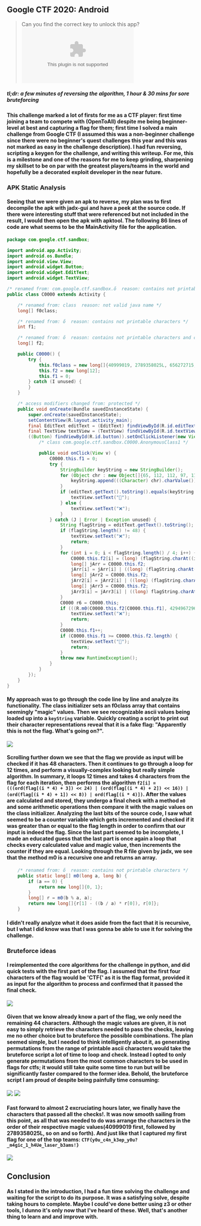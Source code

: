## Google CTF 2020: Android
> Can you find the correct key to unlock this app?
> ![reverse.apk](reverse.apk)

##### *tl;dr: a few minutes of reversing the algorithm, 1 hour & 30 mins for sore bruteforcing*

#### This challenge marked a lot of firsts for me as a CTF player: first time joining a team to compete with (OpenToAll) despite me being beginner-level at best and capturing a flag for them; first time I solved a main challenge from Google CTF (I assumed this was a non-beginner challenge since there were no beginner's quest challenges this year and this was not marked as easy in the challenge description). I had fun reversing, scripting a keygen for the challenge, and writing this writeup. For me, this is a milestone and one of the reasons for me to keep grinding, sharpening my skillset to be on par with the greatest players/teams in the world and hopefully be a decorated exploit developer in the near future.

### APK Static Analysis
#### Seeing that we were given an apk to reverse, my plan was to first decompile the apk with jadx-gui and have a peek at the source code. If there were interesting stuff that were referenced but not included in the result, I would then open the apk with apktool. The following 86 lines of code are what seems to be the MainActivity file for the application.
```java
package com.google.ctf.sandbox;

import android.app.Activity;
import android.os.Bundle;
import android.view.View;
import android.widget.Button;
import android.widget.EditText;
import android.widget.TextView;

/* renamed from: com.google.ctf.sandbox.ő  reason: contains not printable characters */
public class C0000 extends Activity {

    /* renamed from: class  reason: not valid java name */
    long[] f0class;

    /* renamed from: ő  reason: contains not printable characters */
    int f1;

    /* renamed from: ő  reason: contains not printable characters and collision with other field name */
    long[] f2;

    public C0000() {
        try {
            this.f0class = new long[]{40999019, 2789358025L, 656272715, 18374979, 3237618335L, 1762529471, 685548119, 382114257, 1436905469, 2126016673, 3318315423L, 797150821};
            this.f2 = new long[12];
            this.f1 = 0;
        } catch (I unused) {
        }
    }

    /* access modifiers changed from: protected */
    public void onCreate(Bundle savedInstanceState) {
        super.onCreate(savedInstanceState);
        setContentView(R.layout.activity_main);
        final EditText editText = (EditText) findViewById(R.id.editText);
        final TextView textView = (TextView) findViewById(R.id.textView);
        ((Button) findViewById(R.id.button)).setOnClickListener(new View.OnClickListener() {
            /* class com.google.ctf.sandbox.C0000.AnonymousClass1 */

            public void onClick(View v) {
                C0000.this.f1 = 0;
                try {
                    StringBuilder keyString = new StringBuilder();
                    for (Object chr : new Object[]{65, 112, 112, 97, 114, 101, 110, 116, 108, 121, 32, 116, 104, 105, 115, 32, 105, 115, 32, 110, 111, 116, 32, 116, 104, 101, 32, 102, 108, 97, 103, 46, 32, 87, 104, 97, 116, 39, 115, 32, 103, 111, 105, 110, 103, 32, 111, 110, 63}) {
                        keyString.append(((Character) chr).charValue());
                    }
                    if (editText.getText().toString().equals(keyString.toString())) {
                        textView.setText("🚩");
                    } else {
                        textView.setText("❌");
                    }
                } catch (J | Error | Exception unused) {
                    String flagString = editText.getText().toString();
                    if (flagString.length() != 48) {
                        textView.setText("❌");
                        return;
                    }
                    for (int i = 0; i < flagString.length() / 4; i++) {
                        C0000.this.f2[i] = (long) (flagString.charAt((i * 4) + 3) << 24);
                        long[] jArr = C0000.this.f2;
                        jArr[i] = jArr[i] | ((long) (flagString.charAt((i * 4) + 2) << 16));
                        long[] jArr2 = C0000.this.f2;
                        jArr2[i] = jArr2[i] | ((long) (flagString.charAt((i * 4) + 1) << '\b'));
                        long[] jArr3 = C0000.this.f2;
                        jArr3[i] = jArr3[i] | ((long) flagString.charAt(i * 4));
                    }
                    C0000 r6 = C0000.this;
                    if (((R.m0(C0000.this.f2[C0000.this.f1], 4294967296L)[0] % 4294967296L) + 4294967296L) % 4294967296L != C0000.this.f0class[C0000.this.f1]) {
                        textView.setText("❌");
                        return;
                    }
                    C0000.this.f1++;
                    if (C0000.this.f1 >= C0000.this.f2.length) {
                        textView.setText("🚩");
                        return;
                    }
                    throw new RuntimeException();
                }
            }
        });
    }
}
```
#### My approach was to go through the code line by line and analyze its functionality. The class initializer sets an f0class array that contains seemingly "magic" values. Then we see recognizable ascii values being loaded up into a `keyString` variable. Quickly creating a script to print out their character representations reveal that it is a fake flag: "Apparently this is not the flag. What's going on?".
![](meme.jpg)
#### Scrolling further down we see that the flag we provide as input will be checked if it has 48 characters. Then it continues to go through a loop for 12 times, and perform a visually-complex looking but really simple algorithm. In summary, it loops 12 times and takes 4 characters from the flag for each iteration, then performs the algorithm `f2[i] = (((ord(flag[(i * 4) + 3]) << 24) | (ord(flag[(i * 4) + 2]) << 16)) | (ord(flag[(i * 4) + 1]) << 8)) | ord(flag[(i * 4)])`. After the values are calculated and stored, they undergo a final check with a method `m0` and some arithmetic operations then compare it with the magic values on the class initializer. Analyzing the last bits of the source code, I saw what seemed to be a counter variable which gets incremented and checked if it was greater than or equal to the flag length in order to confirm that our input is indeed the flag. Since the last part seemed to be incomplete, I made an educated guess that the last part is once again a loop that checks every calculated value and magic value, then increments the counter if they are equal. Looking through the R file given by jadx, we see that the method m0 is a recursive one and returns an array.
```java
    /* renamed from: ő  reason: contains not printable characters */
    public static long[] m0(long a, long b) {
        if (a == 0) {
            return new long[]{0, 1};
        }
        long[] r = m0(b % a, a);
        return new long[]{r[1] - ((b / a) * r[0]), r[0]};
    }
```
#### I didn't really analyze what it does aside from the fact that it is recursive, but I what I did know was that I was gonna be able to use it for solving the challenge.

### Bruteforce ideas
#### I reimplemented the core algorithms for the challenge in python, and did quick tests with the first part of the flag. I assumed that the first four characters of the flag would be 'CTF{' as it is the flag format, provided it as input for the algorithm to process and confirmed that it passed the final check. 
![](test.png)
#### Given that we know already know a part of the flag, we only need the remaining 44 characters. Although the magic values are given, it is not easy to simply retrieve the characters needed to pass the checks, leaving me no other choice but to bruteforce the possible combinations. The plan seemed simple, but I needed to think intelligently about it, as generating permutations from the range of printable ascii characters would take the bruteforce script a lot of time to loop and check. Instead I opted to only generate permutations from the most common characters to be used in flags for ctfs; it would still take quite some time to run but will be significantly faster compared to the former idea. Behold, the bruteforce script I am proud of despite being painfully time consuming:
![](bruteforce_script.png)
![](finished.png)
#### Fast forward to almost 2 excruciating hours later, we finally have the characters that passed all the checks!. It was now smooth sailing from this point, as all that was needed to do was arrange the characters in the order of their respective magic values(40999019 first, followed by 2789358025L, so on and so forth). And just like that I captured my first flag for one of the top teams: `CTF{y0u_c4n_k3ep_y0u?_m4gic_1_h4Ue_laser_b3ams!}`
![](google_ctf_android_solved.gif)

## Conclusion
#### As I stated in the introduction, I had a fun time solving the challenge and waiting for the script to do its purpose. It was a satisfying solve, despite taking hours to complete. Maybe I could've done better using z3 or other tools, I dunno it's only now that I've heard of these. Well, that's another thing to learn and and improve with.
